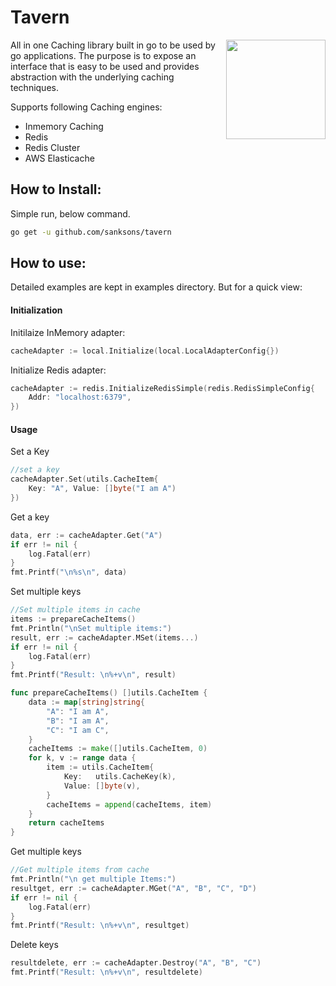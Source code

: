 # Tavern
<img align="right" width="159px" src="http://www.creativeuncut.com/gallery-08/art/f2-sketch-tavern.jpg">


All in one Caching library built in go to be used by go applications. The purpose is to expose an interface that is easy to be used and provides abstraction with the underlying caching techniques.

Supports following Caching engines:
- Inmemory Caching
- Redis
- Redis Cluster
- AWS Elasticache

## How to Install:

Simple run, below command.

```bash
go get -u github.com/sanksons/tavern
```
## How to use:

Detailed examples are kept in examples directory. But for a quick view: 

#### Initialization

Initilaize InMemory adapter:
```go
cacheAdapter := local.Initialize(local.LocalAdapterConfig{})
```
Initialize Redis adapter:
```go
cacheAdapter := redis.InitializeRedisSimple(redis.RedisSimpleConfig{
    Addr: "localhost:6379",
})
```
#### Usage

Set a Key
```go
//set a key
cacheAdapter.Set(utils.CacheItem{
    Key: "A", Value: []byte("I am A")
})
```
Get a key
```go
data, err := cacheAdapter.Get("A")
if err != nil {
    log.Fatal(err)
}
fmt.Printf("\n%s\n", data)
```
Set multiple keys
```go
//Set multiple items in cache
items := prepareCacheItems()
fmt.Println("\nSet multiple items:")
result, err := cacheAdapter.MSet(items...)
if err != nil {
	log.Fatal(err)
}
fmt.Printf("Result: \n%+v\n", result)

func prepareCacheItems() []utils.CacheItem {
    data := map[string]string{
        "A": "I am A",
        "B": "I am A",
        "C": "I am C",
    }
    cacheItems := make([]utils.CacheItem, 0)
    for k, v := range data {
        item := utils.CacheItem{
            Key:   utils.CacheKey(k),
            Value: []byte(v),
        }
        cacheItems = append(cacheItems, item)
    }
    return cacheItems
}
```
Get multiple keys
```go
//Get multiple items from cache
fmt.Println("\n get multiple Items:")
resultget, err := cacheAdapter.MGet("A", "B", "C", "D")
if err != nil {
    log.Fatal(err)
}
fmt.Printf("Result: \n%+v\n", resultget)
```
Delete keys
```go
resultdelete, err := cacheAdapter.Destroy("A", "B", "C")
fmt.Printf("Result: \n%+v\n", resultdelete)
```
